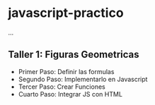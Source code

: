 # javascript-practico
...

## Taller 1: Figuras Geometricas
- Primer Paso: Definir las formulas
- Segundo Paso: Implementarlo en Javascript
- Tercer Paso: Crear Funciones
- Cuarto Paso: Integrar JS con HTML